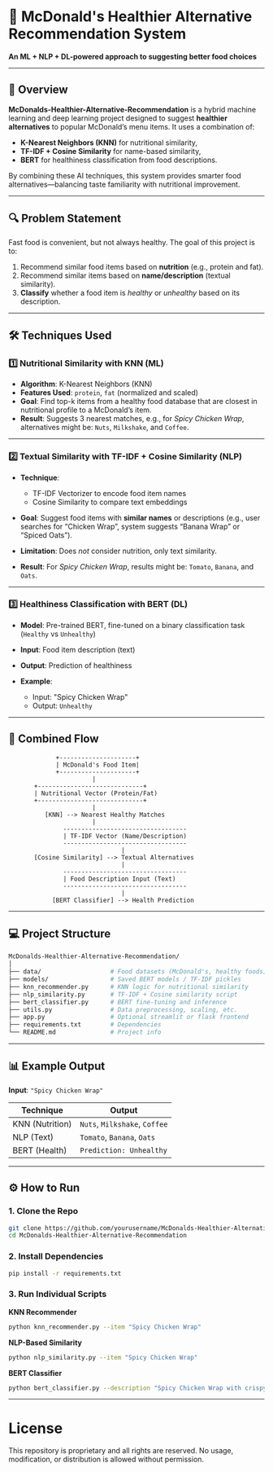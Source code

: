 # 🍔 McDonald's Healthier Alternative Recommendation System

**An ML + NLP + DL-powered approach to suggesting better food choices**

---

## 🧠 Overview

**McDonalds-Healthier-Alternative-Recommendation** is a hybrid machine learning and deep learning project designed to suggest **healthier alternatives** to popular McDonald’s menu items. It uses a combination of:

* **K-Nearest Neighbors (KNN)** for nutritional similarity,
* **TF-IDF + Cosine Similarity** for name-based similarity,
* **BERT** for healthiness classification from food descriptions.

By combining these AI techniques, this system provides smarter food alternatives—balancing taste familiarity with nutritional improvement.

---

## 🔍 Problem Statement

Fast food is convenient, but not always healthy. The goal of this project is to:

1. Recommend similar food items based on **nutrition** (e.g., protein and fat).
2. Recommend similar items based on **name/description** (textual similarity).
3. **Classify** whether a food item is *healthy* or *unhealthy* based on its description.

---

## 🛠️ Techniques Used

### 1️⃣ **Nutritional Similarity with KNN (ML)**

* **Algorithm**: K-Nearest Neighbors (KNN)
* **Features Used**: `protein`, `fat` (normalized and scaled)
* **Goal**: Find top-k items from a healthy food database that are closest in nutritional profile to a McDonald’s item.
* **Result**: Suggests 3 nearest matches, e.g., for *Spicy Chicken Wrap*, alternatives might be: `Nuts`, `Milkshake`, and `Coffee`.

---

### 2️⃣ **Textual Similarity with TF-IDF + Cosine Similarity (NLP)**

* **Technique**:

  * TF-IDF Vectorizer to encode food item names
  * Cosine Similarity to compare text embeddings
* **Goal**: Suggest food items with **similar names** or descriptions (e.g., user searches for “Chicken Wrap”, system suggests “Banana Wrap” or “Spiced Oats”).
* **Limitation**: Does *not* consider nutrition, only text similarity.
* **Result**: For *Spicy Chicken Wrap*, results might be: `Tomato`, `Banana`, and `Oats`.

---

### 3️⃣ **Healthiness Classification with BERT (DL)**

* **Model**: Pre-trained BERT, fine-tuned on a binary classification task (`Healthy` vs `Unhealthy`)
* **Input**: Food item description (text)
* **Output**: Prediction of healthiness
* **Example**:

  * Input: "Spicy Chicken Wrap"
  * Output: `Unhealthy`

---

## 🔄 Combined Flow

```
             +---------------------+
             | McDonald's Food Item|
             +---------------------+
                       |
       +-----------------------------+
       | Nutritional Vector (Protein/Fat)
       +-----------------------------+
                       |
          [KNN] --> Nearest Healthy Matches
                       |
               ----------------------------------
               | TF-IDF Vector (Name/Description)
               ----------------------------------
                               |
       [Cosine Similarity] --> Textual Alternatives
                               |
               ----------------------------------
               | Food Description Input (Text)
               ----------------------------------
                               |
            [BERT Classifier] --> Health Prediction
```

---

## 💻 Project Structure

```bash
McDonalds-Healthier-Alternative-Recommendation/
│
├── data/                   # Food datasets (McDonald's, healthy foods)
├── models/                 # Saved BERT models / TF-IDF pickles
├── knn_recommender.py      # KNN logic for nutritional similarity
├── nlp_similarity.py       # TF-IDF + Cosine similarity script
├── bert_classifier.py      # BERT fine-tuning and inference
├── utils.py                # Data preprocessing, scaling, etc.
├── app.py                  # Optional streamlit or flask frontend
├── requirements.txt        # Dependencies
└── README.md               # Project info
```

---

## 📊 Example Output

**Input**: `"Spicy Chicken Wrap"`

| Technique       | Output                        |
| --------------- | ----------------------------- |
| KNN (Nutrition) | `Nuts`, `Milkshake`, `Coffee` |
| NLP (Text)      | `Tomato`, `Banana`, `Oats`    |
| BERT (Health)   | `Prediction: Unhealthy`       |

---

## ⚙️ How to Run

### 1. Clone the Repo

```bash
git clone https://github.com/yourusername/McDonalds-Healthier-Alternative-Recommendation.git
cd McDonalds-Healthier-Alternative-Recommendation
```

### 2. Install Dependencies

```bash
pip install -r requirements.txt
```

### 3. Run Individual Scripts

**KNN Recommender**

```bash
python knn_recommender.py --item "Spicy Chicken Wrap"
```

**NLP-Based Similarity**

```bash
python nlp_similarity.py --item "Spicy Chicken Wrap"
```

**BERT Classifier**

```bash
python bert_classifier.py --description "Spicy Chicken Wrap with crispy chicken and mayo"
```

---

# License

This repository is proprietary and all rights are reserved. No usage, modification, or distribution is allowed without permission.
